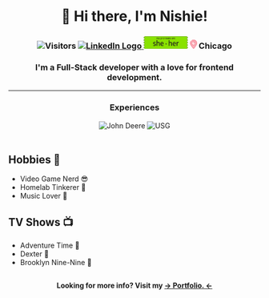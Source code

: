 <h1 align="center">👋 Hi there, I'm Nishie!</h1>

<h3 align="center">
    <img src="https://vbr.nathanchung.dev/badge?page_id=nishiegroe.nishiegroe&color=0f0f0f0" height="25px" alt="Visitors" />
    <a href="https://www.linkedin.com/in/nishie-groe/">
        <img src="https://upload.wikimedia.org/wikipedia/commons/thumb/8/81/LinkedIn_icon.svg/1024px-LinkedIn_icon.svg.png" height="25px" alt="LinkedIn Logo" />
    </a>
    <img src="./assets/pronouns.png" height="25px" alt="Pronouns" />
    <img src="./assets/LocationPin.png" height="18px" alt="Location Icon" />
    Chicago
</h3>

<h3 align="center">
    I'm a Full-Stack developer with a love for frontend development.
</h3>

---

<div align="center">
    <h3>Experiences</h3>
        <img align="center" alt="John Deere" src="https://www.deere.co.nz/assets/images/common/our-company/history/JD_Trademark_Current_884x663.png" height="100px" alt="USG Logo" />
    <img align="center" alt="USG" src="https://builtworlds.com/wp-content/uploads/2017/04/USG-logo.png" height="100px" alt="USG Logo" />
    </br>
</div>

</br>

## Hobbies :sunrise_over_mountains:

- Video Game Nerd :sunglasses:
- Homelab Tinkerer :wrench:
- Music Lover :musical_note:

## TV Shows :tv:

- Adventure Time :deciduous_tree:
- Dexter :microscope:
- Brooklyn Nine-Nine :police_car:

##

<h4 align="center">
    Looking for more info? Visit  my 
    <a href="https://nishiegroe.com">&rarr; Portfolio. &larr;</a>
</h4>

<!--
**nishiegroe/nishiegroe** is a ✨ _special_ ✨ repository because its `README.md` (this file) appears on your GitHub profile.

Here are some ideas to get you started:

- 🔭 I’m currently working on ...
- 🌱 I’m currently learning ...
- 👯 I’m looking to collaborate on ...
- 🤔 I’m looking for help with ...
- 💬 Ask me about ...
- 📫 How to reach me: ...
- 😄 Pronouns: ...
- ⚡ Fun fact: ...
-->
